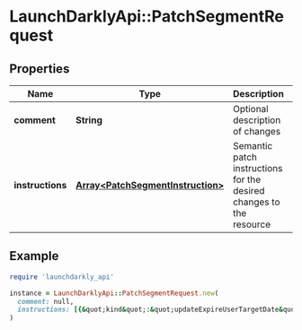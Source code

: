 # LaunchDarklyApi::PatchSegmentRequest

## Properties

| Name | Type | Description | Notes |
| ---- | ---- | ----------- | ----- |
| **comment** | **String** | Optional description of changes | [optional] |
| **instructions** | [**Array&lt;PatchSegmentInstruction&gt;**](PatchSegmentInstruction.md) | Semantic patch instructions for the desired changes to the resource |  |

## Example

```ruby
require 'launchdarkly_api'

instance = LaunchDarklyApi::PatchSegmentRequest.new(
  comment: null,
  instructions: [{&quot;kind&quot;:&quot;updateExpireUserTargetDate&quot;,&quot;targetType&quot;:&quot;included&quot;,&quot;userKey&quot;:&quot;userKey&quot;,&quot;value&quot;:1587582000000,&quot;version&quot;:0}]
)
```

